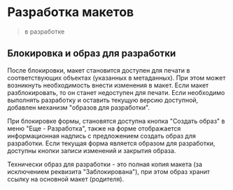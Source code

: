 # Разработка макетов

> в разработке

## Блокировка и образ для разработки

После блокировки, макет становится доступен для печати в соответствующих объектах (указанных в метаданных). При этом может возникнуть необходимость внести изменения в макет. 
Если макет разблокировать, то он станет недоступен для печати. Если необходимо выполнять разработку и оставить текущую версию доступной, добавлен механизм "образов для разработки".

При блокировке формы, становятся доступна кнопка "Создать образ" в меню "Еще - Разработка", также на форме отображается информационная надпись с предложением создать образ для разработки.
Если текущая форма является образом для разработки, доступны кнопки записи изменений и закрытия образа.

Технически образ для разработки - это полная копия макета (за исключением реквизита "Заблокирована"), при этом образ хранит ссылку на основной макет (родителя).
